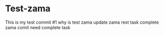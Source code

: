 # Test-zama 
This is my test commit #1
why is test zama
update zama rest
task complete zama comit
need complete task
